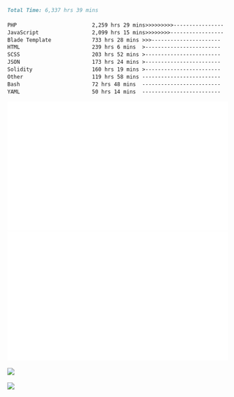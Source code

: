 <!--START_SECTION:waka-->

```markdown
Total Time: 6,337 hrs 39 mins

PHP                        2,259 hrs 29 mins>>>>>>>>>----------------   34.99 %
JavaScript                 2,099 hrs 15 mins>>>>>>>>-----------------   32.51 %
Blade Template             733 hrs 28 mins >>>----------------------   11.36 %
HTML                       239 hrs 6 mins  >------------------------   03.70 %
SCSS                       203 hrs 52 mins >------------------------   03.16 %
JSON                       173 hrs 24 mins >------------------------   02.69 %
Solidity                   160 hrs 19 mins >------------------------   02.48 %
Other                      119 hrs 58 mins -------------------------   01.86 %
Bash                       72 hrs 48 mins  -------------------------   01.13 %
YAML                       50 hrs 14 mins  -------------------------   00.78 %
```

<!--END_SECTION:waka-->

![](https://raw.githubusercontent.com/DrMaxis/github-stats-transparent/output/generated/overview.svg)
![](https://raw.githubusercontent.com/DrMaxis/github-stats-transparent/output/generated/languages.svg)

![](https://git-readme-stats-drmaxis-projects.vercel.app/api?username=drmaxis&show_icons=true&theme=outrun&count_private=true&show=reviews,discussions_started,discussions_answered,prs_merged,prs_merged_percentage&custom_title=2024%20Github%20Rank)
 
<a href="https://count.getloli.com/"><img src="https://count.getloli.com/get/@:maxis-the-alchemist?theme=rule34"></a>
<!-- https://count.getloli.com/get/@alchemist?theme=rule34 -->
<br>
